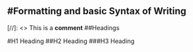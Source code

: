 #Formatting and basic Syntax of Writing
---------------------------------------
[//]: <> This is a **comment**
##Headings

#H1 Heading
##H2 Heading
###H3 Heading
